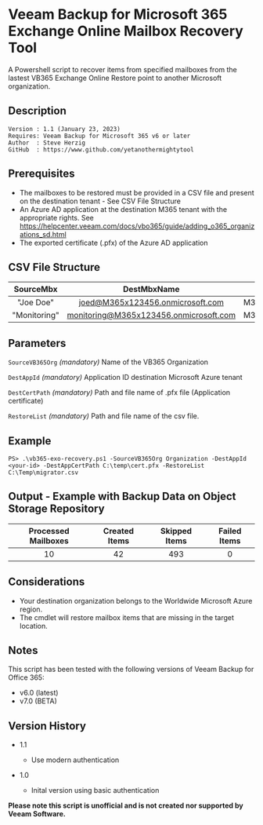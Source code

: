 # Veeam Backup for Microsoft 365 Exchange Online Mailbox Recovery Tool
A Powershell script to recover items from specified mailboxes from the lastest VB365 Exchange Online Restore point to another Microsoft organization.


## Description
~~~~
Version : 1.1 (January 23, 2023)
Requires: Veeam Backup for Microsoft 365 v6 or later
Author  : Steve Herzig
GitHub  : https://www.github.com/yetanothermightytool
~~~~

## Prerequisites

- The mailboxes to be restored must be provided in a CSV file and present on the destination tenant - See CSV File Structure
- An Azure AD application at the destination M365 tenant with the appropriate rights. 
  See https://helpcenter.veeam.com/docs/vbo365/guide/adding_o365_organizations_sd.html
- The exported certificate (.pfx) of the Azure AD application


## CSV File Structure
SourceMbx | DestMbxName | DestOrg
| :---:   | :---:       | :---: 
"Joe Doe" | joed@M365x123456.onmicrosoft.com | M365x123456.onmicrosoft.com
"Monitoring" | monitoring@M365x123456.onmicrosoft.com |M365x123456.onmicrosoft.com

## Parameters
`SourceVB365Org`
_(mandatory)_ Name of the VB365 Organization 

`DestAppId`
_(mandatory)_ Application ID destination Microsoft Azure tenant

`DestCertPath`
_(mandatory)_ Path and file name of .pfx file (Application certificate)

`RestoreList`
_(mandatory)_ Path and file name of the csv file.
  
## Example

`PS> .\vb365-exo-recovery.ps1 -SourceVB365Org Organization -DestAppId <your-id> -DestAppCertPath C:\temp\cert.pfx -RestoreList C:\Temp\migrator.csv`  

## Output - Example with Backup Data on Object Storage Repository

| Processed Mailboxes | Created Items | Skipped Items  | Failed Items
| :---:               | :---:         | :---:          | :---: 
| 10                  | 42            | 493            | 0                         

## Considerations

- Your destination organization belongs to the Worldwide Microsoft Azure region.
- The cmdlet will restore mailbox items that are missing in the target location.

## Notes

This script has been tested with the following versions of Veeam Backup for Office 365:
  - v6.0 (latest)
  - v7.0 (BETA)

## Version History

* 1.1
    * Use modern authentication
        
* 1.0
    * Inital version using basic authentication

**Please note this script is unofficial and is not created nor supported by Veeam Software.**
